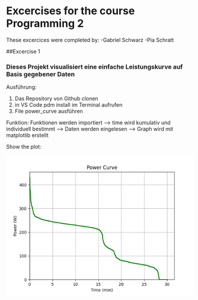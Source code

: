 # Excercises for the course Programming 2
These excercices were completed by:
-Gabriel Schwarz
-Pia Schratt

##Excercise 1
### Dieses Projekt visualisiert eine einfache Leistungskurve auf Basis gegebener Daten
Ausführung:
1. Das Repository von Github clonen
2. in VS Code pdm install im Terminal aufrufen
3. File power_curve ausführen

Funktion: Funktionen werden importiert --> time wird kumulativ und individuell bestimmt --> Daten werden eingelesen --> Graph wird mit matplotlib erstellt

Show the plot: 

![alt text](power_curve.png)